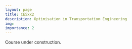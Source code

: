 ```yaml
---
layout: page
title: CE5xx2
description: Optimisation in Transportation Engineering
img:
importance: 2
---
```


Course under construction.
